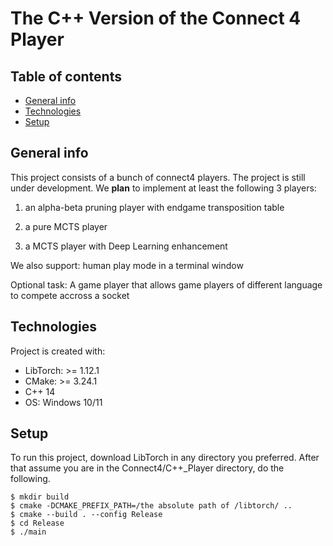 # The C++ Version of the Connect 4 Player

## Table of contents
* [General info](#general-info)
* [Technologies](#technologies)
* [Setup](#setup)

## General info
This project consists of a bunch of connect4 players. The project is still under development. We **plan** to implement at least the following 3 players: 

1) an alpha-beta pruning player with endgame transposition table

2) a pure MCTS player

3) a MCTS player with Deep Learning enhancement 

We also support: human play mode in a terminal window

Optional task: A game player that allows game players of different language to compete accross a socket  
	
## Technologies
Project is created with:
* LibTorch: >= 1.12.1
* CMake: >= 3.24.1
* C++ 14
* OS: Windows 10/11
	
## Setup
To run this project, download LibTorch in any directory you preferred. After that assume you are in the Connect4/C++_Player directory, do the following.

```
$ mkdir build
$ cmake -DCMAKE_PREFIX_PATH=/the absolute path of /libtorch/ ..
$ cmake --build . --config Release
$ cd Release
$ ./main
```




